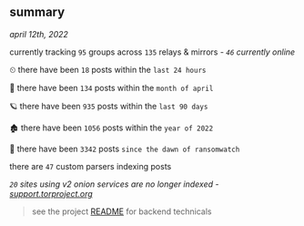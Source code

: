 
## summary
_april 12th, 2022_

currently tracking `95` groups across `135` relays & mirrors - _`46` currently online_

⏲ there have been `18` posts within the `last 24 hours`

🦈 there have been `134` posts within the `month of april`

🪐 there have been `935` posts within the `last 90 days`

🏚 there have been `1056` posts within the `year of 2022`

🦕 there have been `3342` posts `since the dawn of ransomwatch`

there are `47` custom parsers indexing posts

_`20` sites using v2 onion services are no longer indexed - [support.torproject.org](https://support.torproject.org/onionservices/v2-deprecation/)_

> see the project [README](https://github.com/thetanz/ransomwatch#ransomwatch--) for backend technicals
